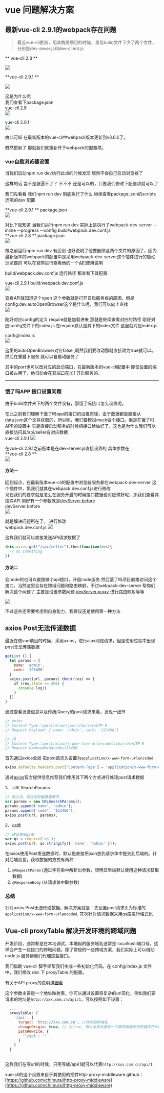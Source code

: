 # vue 问题解决方案

## 最新vue-cli 2.9.1的webpack存在问题

> 最近vue-cli更新，用其构建项目的时候，发现bulid文件下少了两个文件，分别是dev-sever.js和dev-client.js

** vue-cli 2.8  **

![](https://sghuangrihuang.github.io/staticRepository/11-18/images/1.png)  

**vue-cli 2.9.1  ** 

![](https://sghuangrihuang.github.io/staticRepository/11-18/images/2.png) 

这是为什么呢  
我们查看下package.json   
vue-cli 2.8  
![](https://sghuangrihuang.github.io/staticRepository/11-18/images/3.png)  

vue-cli 2.9.1  
![](https://sghuangrihuang.github.io/staticRepository/11-18/images/4.png)  

由此可知 在最新版本的vue-cli中webpack版本更新到v3.6.0了。   

既然更新了 那就我们就重新开下webpack的配置项。

### vue自启浏览器设置

当我们启动npm run dev执行此cli的时候发现 居然不会自己启动浏览器了  

这样的话 岂不是装逼不了？ 不不不 还是可以的，只要我们修改下配置项就可以了  

我们先看看 我们npm run dev 到底执行了什么
继续查看package.json的scripts选项的dev 配置  

**vue-cli 2.9.1  **  package.json  
![](https://sghuangrihuang.github.io/staticRepository/11-18/images/5.png)  

对比下就知道 当我们运行npm run dev 实际上是执行了webpack-dev-server --inline --progress --config build/webpack.dev.conf.js  
**vue-cli 2.8  **   package.json  
![](https://sghuangrihuang.github.io/staticRepository/11-18/images/6.png)  

跟之前运行npm run dev 有区别 也好说明了他要删除这两个文件的原因了，因为最新版本的webpack的配置中是采用webpack-dev-server这个插件进行的启动浏览器的 可以在官网进行查看他的一个[API](https://doc.webpack-china.org/configuration/dev-server/)使用说明

build/webpack.dev.conf.js  运行路径 那查看下其配置

vue-cli 2.9.1 build/webpack.dev.conf.js    
![](https://sghuangrihuang.github.io/staticRepository/11-18/images/7.png)  

查看API就知道这个open 这个参数就是打开自启服务器的原因，但是config.dev.autoOpenBrowser这个是什么呢，我们可以向上查找  
![](https://sghuangrihuang.github.io/staticRepository/11-18/images/8.png)  

刚好对应config的定义 require就是加载进来 那就是继续查看对应的路径 刚好对应config文件下的index.js 在require默认是其下的index文件 这里就对应index.js  


config/index.js  
![](https://sghuangrihuang.github.io/staticRepository/11-18/images/9.png)  

这里的autoOpenBrowser对应false ,既然我们要改动那就直接改为true就可以。然后在重启下服务 就可以自启动服务了 

其中的port也可以改对应的启动端口，在最新版本的vue-cli配置中 即使设置的端口被占用了，他自动会在其端口在加1 开启服务的。 

-----

### 饿了吗APP 接口设置问题

由于bulid文件夹下的两个文件没有，那饿了吗接口怎么设置呢。  

在此之前我们理解下饿了吗app的接口的设置原理，由于数据都是直接从data.json这个文件获取的，所以呢，我们要模拟mock做个接口。但是在饿了吗APP的设置中 它是直接启动服务的时候把接口给做好了，这也是为什么我们可以直接访问其/api/seller有对应数据  
vue-cli 2.9.1 ![](https://sghuangrihuang.github.io/staticRepository/11-18/images/10.png)  

在vue-cli 2.9.1之前版本是在dev-server.js直接设置的 具体参数在  
**vue-cli 2.8  **  
![](https://sghuangrihuang.github.io/staticRepository/11-18/images/11.png)  


#### 方法一

回到起点，在最新版本vue-cli的配置中浏览器服务都在webpack-dev-server 这个插件中，那我们就其在webpack.dev.conf.js进行修改  
现在我们的要求就是怎么在服务开启的时候接口数据也对应做好呢，那我们查看其插件API 刚好有一个参数就是[devServer.before](https://doc.webpack-china.org/configuration/dev-server/#devserver-before)  
devServer.before  
![](https://sghuangrihuang.github.io/staticRepository/11-18/images/12.png)  

就是解决问题所在了。 进行修改  
webpack.dev.conf.js
![](https://sghuangrihuang.github.io/staticRepository/11-18/images/13.png)  

这样我们就可以直接发送API请求数据了
``` javascript
this.axios.get("/api/seller").then(function(res){
  // do something
})
```

#### 方法二

会node的也可以直接做个api接口，开启node服务 然后饿了吗项目直接访问这个接口，当然这里会存在跨域问题和路由映射，不过webpack-dev-server 帮你们解决这个问题了 主要是设置参数问题 [devServer.proxy](https://doc.webpack-china.org/configuration/dev-server/#devserver-proxy) 进行路由映射等等  

![](https://sghuangrihuang.github.io/staticRepository/11-18/images/14.png)  

不过这些还需要考虑到自身能力，我建议还是使用第一种方法

## axios Post无法传递数据

最近在做vue项目的时候，采用axios，进行ajax网络请求，但是使用过程中出现post无法传递数据

``` javascript
getList () {
  let params = {
    name: 'admin',
    code: '123456'
  }
  axios.post(url, params).then((res) => {
    if (res.state == 200) {
      console.log()
    }
  })
}
```

通过查看发送信息以及传统jQuery的post请求来看，发现一细节

``` javascript
// axios 
// Content-Type：application/json;charset=UTF-8
// Request Payload: { name: 'admin', code: '123456'}

// jQ
// Content-Type：application/x-www-form-urlencoded;charset=UTF-8
// Request name=admin&code=123456
```

首先通过axios全局 把post请求头设置为`application/x-www-form-urlencoded`

``` javascript
axios.defaults.headers.post['Content-Type'] = 'application/x-www-form-urlencoded'
```

通过[axios](https://github.com/axios/axios#using-applicationx-www-form-urlencoded-format)官方提供信息推荐我们使用其下两个方式进行处理post请求数据

1、 URLSearchParams
``` javascript
// 此方法，存在浏览器兼容情况
var params = new URLSearchParams();
params.append('name', 'admin');
params.append('code', '123456');
axios.post(url, params);
```

2、qs库

``` javascript
// 建议使用qs库
var qs = require('qs');
axios.post(url, qs.stringify({ 'name': 'admin' }));
```


在axios使用Post发送数据时，默认是直接把json放到请求体中提交到后端的。针对后端而言，获取数据的方式有两种
  1. `@RequestParam` (通过字符串中解析出参数，很明显后端默认使用这种请求获取数据)
  2. `@ResponseBody` (从请求体中取参数)

### 总结
针对axios Post无法传递数据，解决方案就是：先设置post请求头为标准的`application/x-www-form-urlencoded`, 其次针对请求数据采用qs库进行格式化

## Vue-cli proxyTable 解决开发环境的跨域问题

开发阶段，通常都是在本地调试，本地起的服务域名通常是 localhost:端口号。这样会产生一些接口的跨域问题，除了常规的一些跨域方案，我们实际上可以借助 node.js 服务帮我们代理这些接口。

我们借助 vue-cli 脚手架帮我们生成一些初始化代码。在 config/index.js 文件中，我们修改 dev 下 proxyTable 的配置。

有关于API proxy的说明[详细看](https://vuejs-templates.github.io/webpack/proxy.html)

这个参数主要是一个地址映射表，你可以通过设置将复杂的url简化，例如我们要请求的地址是`http://xxx.com.cn/api/1`，可以按照如下设置：
``` javascript
  ...
  proxyTable: {
    '/api': {
      target: 'http://xxx.com.cn', //你的目标域名
      changeOrigin: true, // 为true, 那么本地会虚拟一个服务端接收你的请求并代你发送该请求，这样就不会有跨域问题了，当然这只适用于开发环境
      pathRewrite: {
        '^/api': ''
      }
    }
  }
  ...
```
这样我们在写url的时候，只用写成/api/1就可以代表`http://xxx.com.cn/api/1`

vue-cli的这个设置来自于其使用的插件http-proxy-middleware
github：[https://github.com/chimurai/http-proxy-middleware](https://github.com/chimurai/http-proxy-middleware)